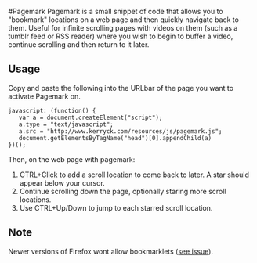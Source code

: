 #Pagemark
Pagemark is a small snippet of code that allows you to "bookmark" locations on a web page and then quickly navigate back to them. Useful for infinite scrolling pages with videos on them (such as a tumblr feed or RSS reader) where you wish to begin to buffer a video, continue scrolling and then return to it later.

## Usage
Copy and paste the following into the URLbar of the page you want to activate Pagemark on.

    javascript: (function() {
       var a = document.createElement("script");
       a.type = "text/javascript";
       a.src = "http://www.kerryck.com/resources/js/pagemark.js";
       document.getElementsByTagName("head")[0].appendChild(a)
    })();

Then, on the web page with pagemark:

1. CTRL+Click to add a scroll location to come back to later. A star should appear below your cursor.
2. Continue scrolling down the page, optionally staring more scroll locations.
3. Use CTRL+Up/Down to jump to each starred scroll location.

## Note
Newer versions of Firefox wont allow bookmarklets ([see issue](https://bugzilla.mozilla.org/show_bug.cgi?id=527530)).

